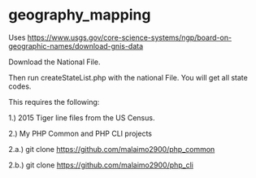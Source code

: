 # geography_mapping

Uses https://www.usgs.gov/core-science-systems/ngp/board-on-geographic-names/download-gnis-data 

Download the National File.

Then run createStateList.php  with the national File.  You will get all state codes.

This requires the following:

1.) 2015 Tiger line files from the US Census.

2.) My PHP Common and PHP CLI projects

2.a.) git clone https://github.com/malaimo2900/php_common

2.b.) git clone https://github.com/malaimo2900/php_cli
